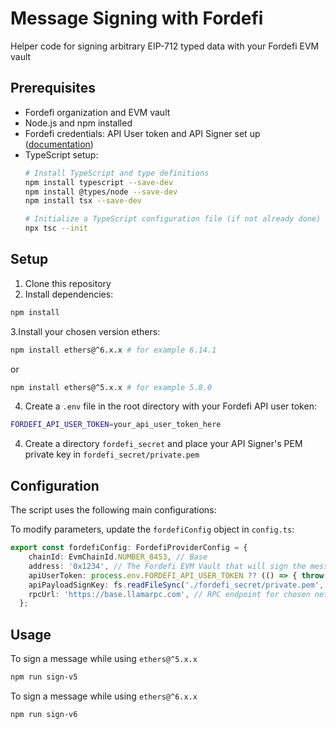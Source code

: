# Message Signing with Fordefi

Helper code for signing arbitrary EIP-712 typed data with your Fordefi EVM vault

## Prerequisites

- Fordefi organization and EVM vault
- Node.js and npm installed
- Fordefi credentials: API User token and API Signer set up ([documentation](https://docs.fordefi.com/developers/program-overview))
- TypeScript setup:
  ```bash
  # Install TypeScript and type definitions
  npm install typescript --save-dev
  npm install @types/node --save-dev
  npm install tsx --save-dev
  
  # Initialize a TypeScript configuration file (if not already done)
  npx tsc --init
  ```

## Setup

1. Clone this repository
2. Install dependencies:
```bash
npm install
```
3.Install your chosen version ethers:
```bash
npm install ethers@^6.x.x # for example 6.14.1
```
or 
```bash
npm install ethers@^5.x.x # for example 5.8.0
```
4. Create a `.env` file in the root directory with your Fordefi API user token:
```bash
FORDEFI_API_USER_TOKEN=your_api_user_token_here
```

4. Create a directory `fordefi_secret` and place your API Signer's PEM private key in `fordefi_secret/private.pem`

## Configuration

The script uses the following main configurations:

To modify parameters, update the `fordefiConfig` object in `config.ts`:

```typescript
export const fordefiConfig: FordefiProviderConfig = {
    chainId: EvmChainId.NUMBER_8453, // Base
    address: '0x1234', // The Fordefi EVM Vault that will sign the message
    apiUserToken: process.env.FORDEFI_API_USER_TOKEN ?? (() => { throw new Error('FORDEFI_API_USER_TOKEN is not set'); })(), // your Fordefi API User Access Token 
    apiPayloadSignKey: fs.readFileSync('./fordefi_secret/private.pem', 'utf8') ?? (() => { throw new Error('PEM_PRIVATE_KEY is not set'); })(), // your Fordefi API User Private Key 
    rpcUrl: 'https://base.llamarpc.com', // RPC endpoint for chosen network
  };
```

## Usage

To sign a message while using `ethers@^5.x.x`
```bash
npm run sign-v5
```
To sign a message while using `ethers@^6.x.x`
```bash
npm run sign-v6
```

